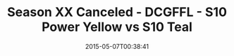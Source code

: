 ---
title: Season XX Canceled - DCGFFL - S10 Power Yellow vs S10 Teal
teams-score:
- team: _teams/s10-power-yellow.md
  score: 34
- team: _teams/s10-teal.md
  score: 13
mvp: Marlon D. (Power Yellow), TJ R. (Teal)
game-ball: N/A
season: 10
week: 0
date: '2015-05-07T00:38:41'
pageid: season-10-playoff-4435-vs-4446
---
